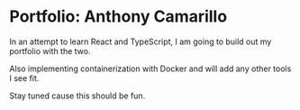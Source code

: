 # Portfolio: Anthony Camarillo

In an attempt to learn React and TypeScript, I am going to build out my portfolio with the two.

Also implementing containerization with Docker and will add any other tools I see fit.

Stay tuned cause this should be fun.
